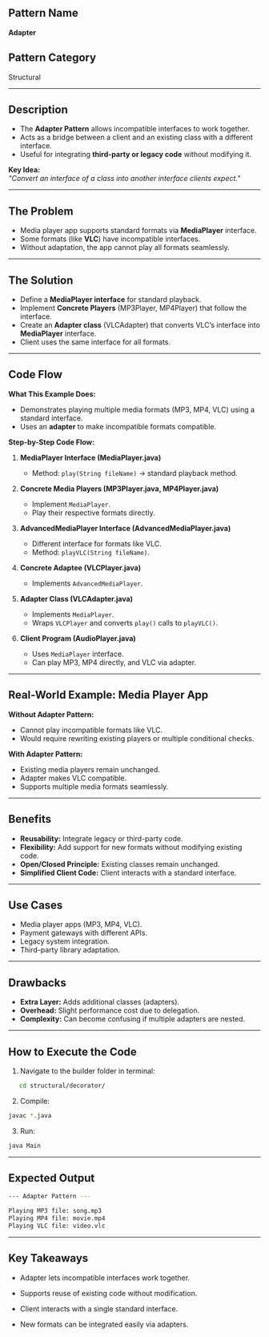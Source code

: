 
## Pattern Name
**Adapter**

## Pattern Category
Structural

---

## Description
- The **Adapter Pattern** allows incompatible interfaces to work together.  
- Acts as a bridge between a client and an existing class with a different interface.  
- Useful for integrating **third-party or legacy code** without modifying it.

**Key Idea:**  
*"Convert an interface of a class into another interface clients expect."*

---

## The Problem
- Media player app supports standard formats via **MediaPlayer** interface.  
- Some formats (like **VLC**) have incompatible interfaces.  
- Without adaptation, the app cannot play all formats seamlessly.

---

## The Solution
- Define a **MediaPlayer interface** for standard playback.  
- Implement **Concrete Players** (MP3Player, MP4Player) that follow the interface.  
- Create an **Adapter class** (VLCAdapter) that converts VLC’s interface into **MediaPlayer** interface.  
- Client uses the same interface for all formats.

---

## Code Flow

**What This Example Does:**  
- Demonstrates playing multiple media formats (MP3, MP4, VLC) using a standard interface.  
- Uses an **adapter** to make incompatible formats compatible.  

**Step-by-Step Code Flow:**

1. **MediaPlayer Interface (MediaPlayer.java)**  
   - Method: `play(String fileName)` → standard playback method.  

2. **Concrete Media Players (MP3Player.java, MP4Player.java)**  
   - Implement `MediaPlayer`.  
   - Play their respective formats directly.  

3. **AdvancedMediaPlayer Interface (AdvancedMediaPlayer.java)**  
   - Different interface for formats like VLC.  
   - Method: `playVLC(String fileName)`.  

4. **Concrete Adaptee (VLCPlayer.java)**  
   - Implements `AdvancedMediaPlayer`.  

5. **Adapter Class (VLCAdapter.java)**  
   - Implements `MediaPlayer`.  
   - Wraps `VLCPlayer` and converts `play()` calls to `playVLC()`.  

6. **Client Program (AudioPlayer.java)**  
   - Uses `MediaPlayer` interface.  
   - Can play MP3, MP4 directly, and VLC via adapter.  

---

## Real-World Example: Media Player App

**Without Adapter Pattern:**  
- Cannot play incompatible formats like VLC.  
- Would require rewriting existing players or multiple conditional checks.  

**With Adapter Pattern:**  
- Existing media players remain unchanged.  
- Adapter makes VLC compatible.  
- Supports multiple media formats seamlessly.

---

## Benefits
- **Reusability:** Integrate legacy or third-party code.  
- **Flexibility:** Add support for new formats without modifying existing code.  
- **Open/Closed Principle:** Existing classes remain unchanged.  
- **Simplified Client Code:** Client interacts with a standard interface.

---

## Use Cases
- Media player apps (MP3, MP4, VLC).  
- Payment gateways with different APIs.  
- Legacy system integration.  
- Third-party library adaptation.  

---

## Drawbacks
- **Extra Layer:** Adds additional classes (adapters).  
- **Overhead:** Slight performance cost due to delegation.  
- **Complexity:** Can become confusing if multiple adapters are nested.

---

## How to Execute the Code
1. Navigate to the builder folder in terminal:
```bash
   cd structural/decorator/
```
2. Compile:
```bash
javac *.java
```
3. Run:
```bash
java Main
```
---
## Expected Output
```sh
--- Adapter Pattern ---

Playing MP3 file: song.mp3
Playing MP4 file: movie.mp4
Playing VLC file: video.vlc
```
---
## Key Takeaways

- Adapter lets incompatible interfaces work together.

- Supports reuse of existing code without modification.

- Client interacts with a single standard interface.

- New formats can be integrated easily via adapters.